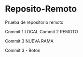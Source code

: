 # Reposito-Remoto
Prueba de repositorio remoto

Commit 1
LOCAL
Commit 2
REMOTO


Commit 3
NUEVA RAMA


Commit 3 - Boton


